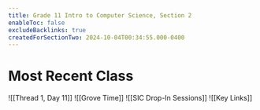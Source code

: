 ```yaml
---
title: Grade 11 Intro to Computer Science, Section 2
enableToc: false
excludeBacklinks: true
createdForSectionTwo: 2024-10-04T00:34:55.000-0400
---
```

# Most Recent Class
![[Thread 1, Day 11]]
![[Grove Time]]
![[SIC Drop-In Sessions]]
![[Key Links]]
